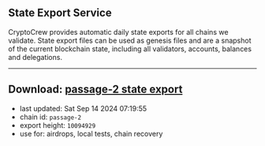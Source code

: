 ## State Export Service
CryptoCrew provides automatic daily state exports for all chains we validate. State export files can be used as genesis files and are a snapshot of the current blockchain state, including all validators, accounts, balances and delegations.

---
**Download: [passage-2 state export](https://dl-eu2.ccvalidators.com/SERVICE/passage/passage-2_export_10094929.json)**
---

- last updated: Sat Sep 14 2024 07:19:55
- chain id: `passage-2`
- export height: `10094929`
- use for: airdrops, local tests, chain recovery
